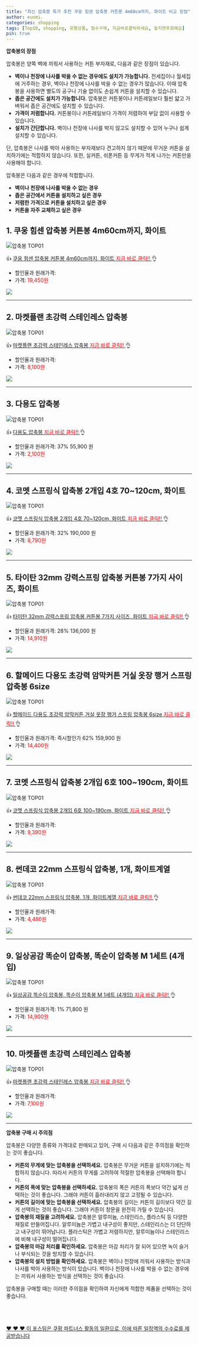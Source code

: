 ```yaml
---
title: "최신 압축봉 특가 추천 쿠웅 힘센 압축봉 커튼봉 4m60cm까지, 화이트 비교 장점"
author: eunmi.
categories: shopping
tags: [Top10, shopping, 유행상품, 필수구매, 지금바로클릭하세요, 놓치면후회해요]
pin: true
---
```

**압축봉의 장점**

압축봉은 양쪽 벽에 끼워서 사용하는 커튼 부자재로, 다음과 같은 장점이 있습니다.

* **벽이나 천장에 나사를 박을 수 없는 경우에도 설치가 가능합니다.** 전세집이나 월세집에 거주하는 경우, 벽이나 천장에 나사를 박을 수 없는 경우가 많습니다. 이때 압축봉을 사용하면 별도의 공구나 기술 없이도 손쉽게 커튼을 설치할 수 있습니다.
* **좁은 공간에도 설치가 가능합니다.** 압축봉은 커튼봉이나 커튼레일보다 훨씬 얇고 가벼워서 좁은 공간에도 설치할 수 있습니다.
* **가격이 저렴합니다.** 커튼봉이나 커튼레일보다 가격이 저렴하여 부담 없이 사용할 수 있습니다.
* **설치가 간단합니다.** 벽이나 천장에 나사를 박지 않고도 설치할 수 있어 누구나 쉽게 설치할 수 있습니다.

단, 압축봉은 나사를 박아 사용하는 부자재보다 견고하지 않기 때문에 무거운 커튼을 설치하기에는 적합하지 않습니다. 또한, 실커튼, 쉬폰커튼 등 무게가 적게 나가는 커튼만을 사용해야 합니다.

압축봉은 다음과 같은 경우에 적합합니다.

* **벽이나 천장에 나사를 박을 수 없는 경우**
* **좁은 공간에서 커튼을 설치하고 싶은 경우**
* **저렴한 가격으로 커튼을 설치하고 싶은 경우**
* **커튼을 자주 교체하고 싶은 경우**

   

## 1. 쿠웅 힘센 압축봉 커튼봉 4m60cm까지, 화이트

![압축봉 TOP01](https://thumbnail7.coupangcdn.com/thumbnails/remote/230x230ex/image/vendor_inventory/c59e/be7ca9fc2cec63178b38e0efd6ab56738e09cd52aaf293f6ddb6c49ad877.jpg)


👍 [쿠웅 힘센 압축봉 커튼봉 4m60cm까지, 화이트 <font color=red> 지금 바로 클릭!! </font> ](https://link.coupang.com/re/AFFSDP?lptag=AF3617701&subid=GithubCoopas&pageKey=6768167922&traceid=V0-153&itemId=15883480339&vendorItemId=74000461097) 👌 


- 할인율과 원래가격: 
- 가격: <span style='color:red'>19,450원</span>

[![](/discount_price.png)](https://link.coupang.com/re/AFFSDP?lptag=AF3617701&subid=GithubCoopas&pageKey=6768167922&traceid=V0-153&itemId=15883480339&vendorItemId=74000461097)

---


   

## 2. 마켓플랜 초강력 스테인레스 압축봉

![압축봉 TOP01](https://thumbnail6.coupangcdn.com/thumbnails/remote/230x230ex/image/rs_quotation_api/gsulbvy7/e0acb854ea4047b58d1ca6f64e10e9fd.jpg)


👍 [마켓플랜 초강력 스테인레스 압축봉 <font color=red> 지금 바로 클릭!! </font> ](https://link.coupang.com/re/AFFSDP?lptag=AF3617701&subid=GithubCoopas&pageKey=5280567107&traceid=V0-153&itemId=7555616267&vendorItemId=74846719817) 👌 


- 할인율과 원래가격: 
- 가격: <span style='color:red'>8,100원</span>

[![](/discount_price.png)](https://link.coupang.com/re/AFFSDP?lptag=AF3617701&subid=GithubCoopas&pageKey=5280567107&traceid=V0-153&itemId=7555616267&vendorItemId=74846719817)

---


   

## 3. 다용도 압축봉

![압축봉 TOP01](https://thumbnail8.coupangcdn.com/thumbnails/remote/230x230ex/image/retail/images/6588250886330963-c0baa979-76d0-4cd6-b881-9a6c2bf94e11.jpg)


👍 [다용도 압축봉 <font color=red> 지금 바로 클릭!! </font> ](https://link.coupang.com/re/AFFSDP?lptag=AF3617701&subid=GithubCoopas&pageKey=7225371932&traceid=V0-153&itemId=18320519630&vendorItemId=75332718289) 👌 


- 할인율과 원래가격: 37%  55,900   원
- 가격: <span style='color:red'>2,100원</span>

[![](/discount_price.png)](https://link.coupang.com/re/AFFSDP?lptag=AF3617701&subid=GithubCoopas&pageKey=7225371932&traceid=V0-153&itemId=18320519630&vendorItemId=75332718289)

---


   

## 4. 코멧 스프링식 압축봉 2개입 4호 70~120cm, 화이트

![압축봉 TOP01](https://thumbnail10.coupangcdn.com/thumbnails/remote/230x230ex/image/retail/images/2448565514858783-e4d240cf-fe81-4dde-9cb8-cc6c0a06c51d.jpg)


👍 [코멧 스프링식 압축봉 2개입 4호 70~120cm, 화이트 <font color=red> 지금 바로 클릭!! </font> ](https://link.coupang.com/re/AFFSDP?lptag=AF3617701&subid=GithubCoopas&pageKey=6185846223&traceid=V0-153&itemId=12177157809&vendorItemId=79448442632) 👌 


- 할인율과 원래가격: 32%  190,000   원
- 가격: <span style='color:red'>8,790원</span>

[![](/discount_price.png)](https://link.coupang.com/re/AFFSDP?lptag=AF3617701&subid=GithubCoopas&pageKey=6185846223&traceid=V0-153&itemId=12177157809&vendorItemId=79448442632)

---


   

## 5. 타이탄 32mm 강력스프링 압축봉 커튼봉 7가지 사이즈, 화이트

![압축봉 TOP01](https://thumbnail8.coupangcdn.com/thumbnails/remote/230x230ex/image/vendor_inventory/fc30/759560670824c5f4aacbb47735c08fc68e7d5dbcc485d7d4f2c1580f237c.jpg)


👍 [타이탄 32mm 강력스프링 압축봉 커튼봉 7가지 사이즈, 화이트 <font color=red> 지금 바로 클릭!! </font> ](https://link.coupang.com/re/AFFSDP?lptag=AF3617701&subid=GithubCoopas&pageKey=1974076996&traceid=V0-153&itemId=3357416916&vendorItemId=71344167325) 👌 


- 할인율과 원래가격: 28%  136,000   원
- 가격: <span style='color:red'>14,910원</span>

[![](/discount_price.png)](https://link.coupang.com/re/AFFSDP?lptag=AF3617701&subid=GithubCoopas&pageKey=1974076996&traceid=V0-153&itemId=3357416916&vendorItemId=71344167325)

---


   

## 6. 할메이드 다용도 초강력 암막커튼 거실 옷장 행거 스프링 압축봉 6size

![압축봉 TOP01](https://thumbnail10.coupangcdn.com/thumbnails/remote/230x230ex/image/vendor_inventory/738d/8d465202285ae94daad7868348937a9551da00fb89d050ab36b6c9551817.jpg)


👍 [할메이드 다용도 초강력 암막커튼 거실 옷장 행거 스프링 압축봉 6size <font color=red> 지금 바로 클릭!! </font> ](https://link.coupang.com/re/AFFSDP?lptag=AF3617701&subid=GithubCoopas&pageKey=2007277893&traceid=V0-153&itemId=3414647985&vendorItemId=71401226528) 👌 


- 할인율과 원래가격: 즉시할인가 62%  159,900   원
- 가격: <span style='color:red'>14,400원</span>

[![](/discount_price.png)](https://link.coupang.com/re/AFFSDP?lptag=AF3617701&subid=GithubCoopas&pageKey=2007277893&traceid=V0-153&itemId=3414647985&vendorItemId=71401226528)

---


   

## 7. 코멧 스프링식 압축봉 2개입 6호 100~190cm, 화이트

![압축봉 TOP01](https://thumbnail8.coupangcdn.com/thumbnails/remote/230x230ex/image/retail/images/2009745663109178-77f09f42-eb44-4eed-ac16-ff20a325000f.jpg)


👍 [코멧 스프링식 압축봉 2개입 6호 100~190cm, 화이트 <font color=red> 지금 바로 클릭!! </font> ](https://link.coupang.com/re/AFFSDP?lptag=AF3617701&subid=GithubCoopas&pageKey=6687723675&traceid=V0-153&itemId=12177157932&vendorItemId=79448442703) 👌 


- 할인율과 원래가격: 
- 가격: <span style='color:red'>9,390원</span>

[![](/discount_price.png)](https://link.coupang.com/re/AFFSDP?lptag=AF3617701&subid=GithubCoopas&pageKey=6687723675&traceid=V0-153&itemId=12177157932&vendorItemId=79448442703)

---


   

## 8. 썬데코 22mm 스프링식 압축봉, 1개, 화이트계열

![압축봉 TOP01](https://thumbnail10.coupangcdn.com/thumbnails/remote/230x230ex/image/retail/images/3666497559160723-654530cd-6dbc-4f3a-8699-9444ce0a805b.jpg)


👍 [썬데코 22mm 스프링식 압축봉, 1개, 화이트계열 <font color=red> 지금 바로 클릭!! </font> ](https://link.coupang.com/re/AFFSDP?lptag=AF3617701&subid=GithubCoopas&pageKey=2799795&traceid=V0-153&itemId=12953488&vendorItemId=3000191023) 👌 


- 할인율과 원래가격: 
- 가격: <span style='color:red'>4,480원</span>

[![](/discount_price.png)](https://link.coupang.com/re/AFFSDP?lptag=AF3617701&subid=GithubCoopas&pageKey=2799795&traceid=V0-153&itemId=12953488&vendorItemId=3000191023)

---


   

## 9. 일상공감 똑순이 압축봉, 똑순이 압축봉 M 1세트 (4개입)

![압축봉 TOP01](https://thumbnail8.coupangcdn.com/thumbnails/remote/230x230ex/image/vendor_inventory/aa1f/ece7b4fe8c8bfec6392e472769d2fe4d0dde06ceaa9368f90a7cd554f3fd.jpg)


👍 [일상공감 똑순이 압축봉, 똑순이 압축봉 M 1세트 (4개입) <font color=red> 지금 바로 클릭!! </font> ](https://link.coupang.com/re/AFFSDP?lptag=AF3617701&subid=GithubCoopas&pageKey=7138843475&traceid=V0-153&itemId=17919000446&vendorItemId=85081617866) 👌 


- 할인율과 원래가격: 1%  71,800   원
- 가격: <span style='color:red'>14,900원</span>

[![](/discount_price.png)](https://link.coupang.com/re/AFFSDP?lptag=AF3617701&subid=GithubCoopas&pageKey=7138843475&traceid=V0-153&itemId=17919000446&vendorItemId=85081617866)

---


   

## 10. 마켓플랜 초강력 스테인레스 압축봉

![압축봉 TOP01](https://thumbnail10.coupangcdn.com/thumbnails/remote/230x230ex/image/rs_quotation_api/ynkigppf/33ba7ea87f8c4d1f837501e361cb83aa.jpg)


👍 [마켓플랜 초강력 스테인레스 압축봉 <font color=red> 지금 바로 클릭!! </font> ](https://link.coupang.com/re/AFFSDP?lptag=AF3617701&subid=GithubCoopas&pageKey=5280567107&traceid=V0-153&itemId=7555615447&vendorItemId=74846719257) 👌 


- 할인율과 원래가격: 
- 가격: <span style='color:red'>7,100원</span>

[![](/discount_price.png)](https://link.coupang.com/re/AFFSDP?lptag=AF3617701&subid=GithubCoopas&pageKey=5280567107&traceid=V0-153&itemId=7555615447&vendorItemId=74846719257)

---
**압축봉 구매 시 주의점**

압축봉은 다양한 종류와 가격대로 판매되고 있어, 구매 시 다음과 같은 주의점을 확인하는 것이 좋습니다.

* **커튼의 무게에 맞는 압축봉을 선택하세요.** 압축봉은 무거운 커튼을 설치하기에는 적합하지 않습니다. 따라서 커튼의 무게를 고려하여 적절한 압축봉을 선택해야 합니다.
* **커튼의 폭에 맞는 압축봉을 선택하세요.** 압축봉의 폭은 커튼의 폭보다 약간 넓게 선택하는 것이 좋습니다. 그래야 커튼이 흘러내리지 않고 고정될 수 있습니다.
* **커튼의 길이에 맞는 압축봉을 선택하세요.** 압축봉의 길이는 커튼의 길이보다 약간 길게 선택하는 것이 좋습니다. 그래야 커튼이 창문을 완전히 가릴 수 있습니다.
* **압축봉의 재질을 고려하세요.** 압축봉은 알루미늄, 스테인리스, 플라스틱 등 다양한 재질로 만들어집니다. 알루미늄은 가볍고 내구성이 좋지만, 스테인리스는 더 단단하고 내구성이 뛰어납니다. 플라스틱은 가볍고 저렴하지만, 알루미늄이나 스테인리스에 비해 내구성이 떨어집니다.
* **압축봉의 마감 처리를 확인하세요.** 압축봉은 마감 처리가 잘 되어 있으면 녹이 슬거나 부식되는 것을 방지할 수 있습니다.
* **압축봉의 설치 방법을 확인하세요.** 압축봉은 벽이나 천장에 끼워서 사용하는 방식과 나사를 박아 사용하는 방식이 있습니다. 벽이나 천장에 나사를 박을 수 없는 경우에는 끼워서 사용하는 방식을 선택하는 것이 좋습니다.

압축봉을 구매할 때는 이러한 주의점을 확인하여 자신에게 적합한 제품을 선택하는 것이 좋습니다.<br><br><br><br><br> [ ❤ ❤ ❤ 이 포스팅은 쿠팡 파트너스 활동의 일환으로, 이에 따른 일정액의 수수료를 제공받습니다](https://link.coupang.com/a/bcEFyh)